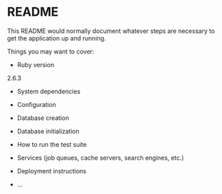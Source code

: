 # README

This README would normally document whatever steps are necessary to get the
application up and running.

Things you may want to cover:

* Ruby version

2.6.3

* System dependencies

* Configuration

* Database creation

* Database initialization

* How to run the test suite

* Services (job queues, cache servers, search engines, etc.)

* Deployment instructions

* ...
